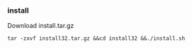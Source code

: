 ### install
Download install.tar.gz 
```
tar -zxvf install32.tar.gz &&cd install32 &&./install.sh
```
